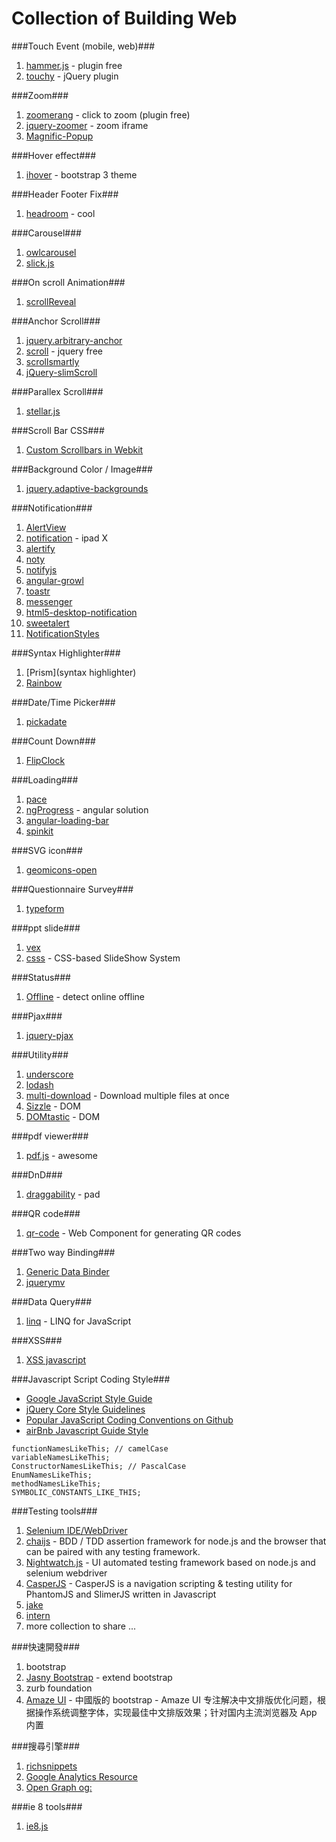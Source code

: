 Collection of Building Web
=====

###Touch Event (mobile, web)###

1. [hammer.js](https://github.com/EightMedia/hammer.js) - plugin free
2. [touchy](https://github.com/HotStudio/touchy) - jQuery plugin

###Zoom###

1. [zoomerang](https://github.com/yyx990803/zoomerang) - click to zoom (plugin free)
2. [jquery-zoomer](http://github.hubspot.com/jquery-zoomer/) - zoom iframe
3. [Magnific-Popup](https://github.com/dimsemenov/Magnific-Popup)

###Hover effect###
1. [ihover](https://github.com/gudh/ihover) - bootstrap 3 theme

###Header Footer Fix###
1. [headroom](https://github.com/WickyNilliams/headroom.js) - cool

###Carousel###
1. [owlcarousel](http://owlgraphic.com/owlcarousel/index.html)
2. [slick.js](http://kenwheeler.github.io/slick/)

###On scroll Animation###

1. [scrollReveal](https://github.com/julianlloyd/scrollReveal.js)

###Anchor Scroll###

1. [jquery.arbitrary-anchor](https://github.com/briangonzalez/jquery.arbitrary-anchor.js)
2. [scroll](https://github.com/bloodyowl/scroll) - jquery free
3. [scrollsmartly](https://github.com/shinnn/scrollsmartly/tree/gh-pages) 
4. [jQuery-slimScroll](https://github.com/rochal/jQuery-slimScroll)

###Parallex Scroll###
1. [stellar.js](https://github.com/markdalgleish/stellar.js)

###Scroll Bar CSS###
1. [Custom Scrollbars in Webkit](http://css-tricks.com/custom-scrollbars-in-webkit/)

###Background Color / Image###

1. [jquery.adaptive-backgrounds](https://github.com/briangonzalez/jquery.adaptive-backgrounds.js)

###Notification###

1. [AlertView](http://kelp404.github.io/AlertView/)
2. [notification](http://adodson.com/notification.js/#notificationjs) - ipad X
3. [alertify](http://fabien-d.github.io/alertify.js/)
4. [noty](http://needim.github.io/noty/)
5. [notifyjs](http://notifyjs.com/)
6. [angular-growl](https://github.com/Marcorinck/angular-growl)
7. [toastr](http://codeseven.github.io/toastr/)
8. [messenger](http://github.hubspot.com/messenger/)
9. [html5-desktop-notification](https://github.com/ttsvetko/HTML5-Desktop-Notifications)
10. [sweetalert](https://github.com/t4t5/sweetalert)
11. [NotificationStyles](https://github.com/codrops/NotificationStyles)

###Syntax Highlighter###
1. [Prism](syntax highlighter)
2. [Rainbow](https://github.com/ccampbell/rainbow)

###Date/Time Picker###
1. [pickadate](https://github.com/amsul/pickadate.js)

###Count Down###
1. [FlipClock](https://github.com/objectivehtml/FlipClock)

###Loading###
1. [pace](https://github.com/HubSpot/pace)
2. [ngProgress](http://victorbjelkholm.github.io/ngProgress/) - angular solution
3. [angular-loading-bar](https://github.com/chieffancypants/angular-loading-bar)
4. [spinkit](http://tobiasahlin.com/spinkit/)

###SVG icon###
1. [geomicons-open](https://github.com/jxnblk/geomicons-open)

###Questionnaire Survey###
1. [typeform](http://www.typeform.com/)

###ppt slide###
1. [vex](https://github.com/hubspot/vex)
2. [csss](https://github.com/LeaVerou/csss) - CSS-based SlideShow System

###Status###
1. [Offline](https://github.com/hubspot/offline) - detect online offline

###Pjax###
1. [jquery-pjax](https://github.com/defunkt/jquery-pjax)

###Utility###
1. [underscore](https://github.com/jashkenas/underscore)
2. [lodash](https://github.com/lodash/lodash/)
3. [multi-download](https://github.com/sindresorhus/multi-download) - Download multiple files at once
4. [Sizzle](http://sizzlejs.com/) - DOM
5. [DOMtastic](https://github.com/webpro/DOMtastic) - DOM

###pdf viewer###
1. [pdf.js](https://github.com/mozilla/pdf.js/) - awesome

###DnD###
1. [draggability](https://github.com/desandro/draggabilly) - pad

###QR code###
1. [qr-code](https://github.com/educastellano/qr-code) - Web Component for generating QR codes

###Two way Binding###
1. [Generic Data Binder](http://gdb.thewebdev.guru/)
2. [jquerymv](http://jquerymy.com/)

###Data Query###
1. [linq](http://linqjs.codeplex.com/) - LINQ for JavaScript

###XSS###
1. [XSS javascript](http://jsxss.com/)

###Javascript Script Coding Style###
- [Google JavaScript Style Guide](http://google-styleguide.googlecode.com/svn/trunk/javascriptguide.xml)
- [jQuery Core Style Guidelines](http://docs.jquery.com/JQuery_Core_Style_Guidelines)
- [Popular JavaScript Coding Conventions on Github](http://sideeffect.kr/popularconvention/#javascript)
- [airBnb Javascript Guide Style](https://github.com/airbnb/javascript/blob/master/README.md)
```
functionNamesLikeThis; // camelCase
variableNamesLikeThis;
ConstructorNamesLikeThis; // PascalCase
EnumNamesLikeThis;
methodNamesLikeThis;
SYMBOLIC_CONSTANTS_LIKE_THIS;
```

###Testing tools###
1. [Selenium IDE/WebDriver](http://docs.seleniumhq.org/projects/ide/)
2. [chaijs](https://github.com/chaijs/chai) - BDD / TDD assertion framework for node.js and the browser that can be paired with any testing framework.
3. [Nightwatch.js](https://github.com/beatfactor/nightwatch) - UI automated testing framework based on node.js and selenium webdriver
4. [CasperJS](http://casperjs.org/) - CasperJS is a navigation scripting & testing utility for PhantomJS and SlimerJS written in Javascript
5. [jake](https://github.com/jakejs/jake)
6. [intern](http://theintern.io/)
7. more collection to share ...

###快速開發###
1. bootstrap
2. [Jasny Bootstrap](http://jasny.github.io/bootstrap/) - extend bootstrap
2. zurb foundation
3. [Amaze UI](http://amazeui.org/) - 中國版的 bootstrap - Amaze UI 专注解决中文排版优化问题，根据操作系统调整字体，实现最佳中文排版效果；针对国内主流浏览器及 App 内置

###搜尋引擎###
1. [richsnippets](https://developers.google.com/webmasters/richsnippets/)
2. [Google Analytics Resource](http://www.startdo.tw/google-analytics/52-google-analytics-resources/)
3. [Open Graph og:](http://ogp.me/)

###ie 8 tools###
1. [ie8.js](https://github.com/WebReflection/ie8)
